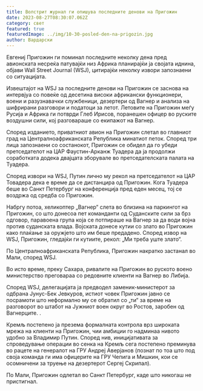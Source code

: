 ```yaml
---
title: Волстрит журнал ги опишува последните денови на Пригожин
date: 2023-08-27T08:30:07.062Z
category: свет
featured: true
featuredImage: ../img/10-30-posled-den-na-prigozin.jpg
author: Вардарски
---
```

Евгениј Пригожин ги поминал последните неколку дена пред авионската несреќа патувајќи низ Африка планирајќи ја својата иднина, објави Wall Street Journal (WSJ), цитирајќи неколку извори запознаени со ситуацијата.

Извештајот на WSJ за последните денови на Пригожин се заснова на интервјуа со повеќе од десетина високи африкански функционери, воени и разузнавачки службеници, дезертери од Вагнер и анализа на шифрирани разговори и податоци за летот. Летовите на Пригожин меѓу Русија и Африка ги потврди Глеб Ирисов, поранешен офицер во руските воздушни сили, кој разговараше со екипажот на Вагнер.

Според изданието, приватниот авион на Пригожин слетал во главниот град на Централноафриканската Република минатиот петок. Според три лица запознаени со состанокот, Пригожин се обидел да го убеди претседателот на ЦАР Фаустин-Арканж Туадера да ја продолжи соработката додека двајцата зборувале во претседателската палата на Туадера.

Според извори на WSJ, Путин лично му рекол на претседателот на ЦАР Товадера дека е време да се дистанцира од Пригожин. Кога Туадера беше во Санкт Петербург на конференција пред еден месец, тој се воздржа од средба со Пригожин.

Набргу потоа, хеликоптер „Вагнер“ слета во близина на паркингот на Пригожин, со што донесоа пет команданти од Суданските сили за брз одговор, паравоена група која се потпираше на Вагнер за да води војна против суданската влада. Војската донесе кутии со злато во Пригожин како плаќање за оружјето што им беше предадено. Според извор на WSJ, Пригожин, гледајќи ги кутиите, рекол: „Ми треба уште злато“.

По Централноафриканската Република, Пригожин накратко застанал во Мали, според WSJ.

Во исто време, преку Сахара, ривалите на Пригожин во руското воено министерство преговараа со редовните клиенти на Вагнер во Либија.

Според WSJ, делегацијата ја предводел заменик-министерот за одбрана Јунус-Бек Јевкуров, истиот човек Пригожин јавно се посрамоти што неформално му се обратил со „ти“ за време на разговорот во штабот на Јужниот воен округ во Ростов, заробен од Вагнерците. .

Кремљ постепено ја презема формалната контрола врз широката мрежа на клиенти на Пригожин, чии амбиции го надминаа нивото удобно за Владимир Путин. Според нив, иницијативата за спроведување операции во сенка на Кремљ сега постепено преминува во рацете на генералот на ГРУ Андреј Аверјанов (познат по тоа што под своја команда ги има офицерите на ГРУ Чепига и Мишкин, кои се осомничени за труење на дезертерот Сергеј Скрипал).

По Мали, Пригожин одлетал во Санкт Петербург, каде што никогаш не пристигнал.